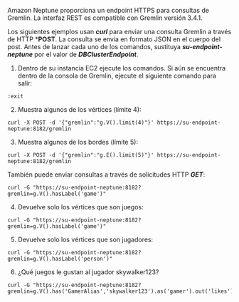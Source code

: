 Amazon Neptune proporciona un endpoint HTTPS para consultas de Gremlin. La interfaz REST es compatible con Gremlin versión 3.4.1.

Los siguientes ejemplos usan ***curl*** para enviar una consulta Gremlin a través de HTTP ***POST**. La consulta se envía en formato JSON en el cuerpo del post. Antes de lanzar cada uno de los comandos, sustituya ***su-endpoint-neptune*** por el valor de ***DBClusterEndpoint***.

1. Dentro de su instancia EC2 ejecute los comandos. Si aún se encuentra dentro de la consola de Gremlin, ejecute el siguiente comando para salir:

```
:exit
```

2. Muestra algunos de los vértices (límite 4):

```
curl -X POST -d '{"gremlin":"g.V().limit(4)"}' https://su-endpoint-neptune:8182/gremlin
```

3. Muestra algunos de los bordes (límite 5):

```
curl -X POST -d '{"gremlin":"g.E().limit(5)"}' https://su-endpoint-neptune:8182/gremlin

```

También puede enviar consultas a través de solicitudes HTTP ***GET***:

```
curl -G "https://su-endpoint-neptune:8182?gremlin=g.V().hasLabel('game')"

```

4. Devuelve solo los vértices que son juegos:

```
curl -G "https://su-endpoint-neptune:8182?gremlin=g.V().hasLabel('game')"

```

5. Devuelve solo los vértices que son jugadores:

```
curl -G "https://su-endpoint-neptune:8182?gremlin=g.V().hasLabel('person')"

```

6. ¿Qué juegos le gustan al jugador skywalker123?

```
curl -G "https://su-endpoint-neptune:8182?gremlin=g.V().has('GamerAlias','skywalker123').as('gamer').out('likes')"
```
